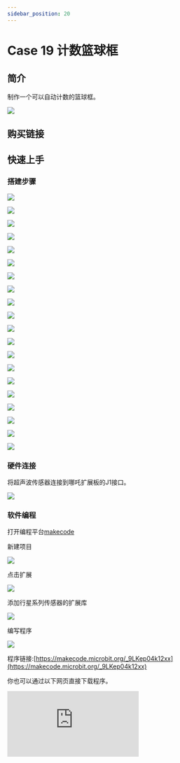 ```yaml
---
sidebar_position: 20
---
```


# Case 19 计数篮球框

## 简介

制作一个可以自动计数的篮球框。

![](./images/nezha-inventors-kit-v2-case-19-01.png)

## 购买链接



## 快速上手

### 搭建步骤

![](./images/nezha-inventors-kit-v2-step-19-01.png)

![](./images/nezha-inventors-kit-v2-step-19-02.png)

![](./images/nezha-inventors-kit-v2-step-19-03.png)

![](./images/nezha-inventors-kit-v2-step-19-04.png)

![](./images/nezha-inventors-kit-v2-step-19-05.png)

![](./images/nezha-inventors-kit-v2-step-19-06.png)

![](./images/nezha-inventors-kit-v2-step-19-07.png)

![](./images/nezha-inventors-kit-v2-step-19-08.png)

![](./images/nezha-inventors-kit-v2-step-19-09.png)

![](./images/nezha-inventors-kit-v2-step-19-10.png)

![](./images/nezha-inventors-kit-v2-step-19-11.png)

![](./images/nezha-inventors-kit-v2-step-19-12.png)

![](./images/nezha-inventors-kit-v2-step-19-13.png)

![](./images/nezha-inventors-kit-v2-step-19-14.png)

![](./images/nezha-inventors-kit-v2-step-19-15.png)

![](./images/nezha-inventors-kit-v2-step-19-16.png)

![](./images/nezha-inventors-kit-v2-step-19-17.png)

![](./images/nezha-inventors-kit-v2-step-19-18.png)

![](./images/nezha-inventors-kit-v2-step-19-19.png)

![](./images/nezha-inventors-kit-v2-step-19-20.png)

### 硬件连接

将超声波传感器连接到哪吒扩展板的J1接口。

![](./images/nezha-inventors-kit-v2-case-19-02.png)

### 软件编程

打开编程平台[makecode](https://makecode.microbit.org/#)

新建项目

![](./images/nezha-inventors-kit-v2-case-19-03.png)

点击扩展

![](./images/nezha-inventors-kit-v2-case-19-04.png)

添加行星系列传感器的扩展库

![](./images/nezha-inventors-kit-v2-case-19-05.png)

编写程序

![](./images/nezha-inventors-kit-v2-case-19-07.png)

程序链接:[https://makecode.microbit.org/_9LKep04k12xx](https://makecode.microbit.org/_9LKep04k12xx)

你也可以通过以下网页直接下载程序。

<div
    style={{
        position: 'relative',
        paddingBottom: '60%',
        overflow: 'hidden',
    }}
>
    <iframe
        src="https://makecode.microbit.org/_JvyADy1vH4y5"
        frameborder="0"
        sandbox="allow-popups allow-forms allow-scripts allow-same-origin"
        style={{
            position: 'absolute',
            width: '100%',
            height: '100%',
        }}
    />
</div>

### 现象

将小球投入篮框中，装置自动进行计数，并在LED矩阵显示出来。

![](./images/nezha-inventors-kit-v2-case-19.gif)
